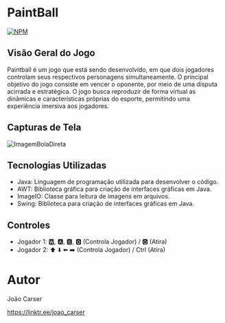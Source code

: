# PaintBall
[![NPM](https://img.shields.io/npm/l/react)](https://github.com/JoaoCarser/PaintBall/blob/master/LICENSE)

## Visão Geral do Jogo
Paintball é um jogo que está sendo desenvolvido, em que dois jogadores controlam seus respectivos personagens simultaneamente. O principal objetivo do jogo consiste em vencer o oponente, por meio de uma disputa acirrada e estratégica. O jogo busca reproduzir de forma virtual as dinâmicas e características próprias do esporte, permitindo uma experiência imersiva aos jogadores.

## Capturas de Tela

![ImagemBolaDireta](img/direita.gif)

## Tecnologias Utilizadas

- Java: Linguagem de programação utilizada para desenvolver o código.
- AWT: Biblioteca gráfica para criação de interfaces gráficas em Java.
- ImageIO: Classe para leitura de imagens em arquivos.
- Swing: Biblioteca para criação de interfaces gráficas em Java.

## Controles

- Jogador 1: 🆆, 🅰, 🆂, 🅳  (Controla Jogador) / 🆀 (Atira)
- Jogador 2: ⬆️ ⬇️ ⬅️ ➡️ (Controla Jogador) / Ctrl (Atira)

# Autor

João Carser

https://linktr.ee/joao_carser
